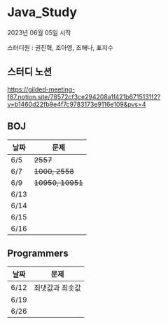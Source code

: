 # Java_Study
2023년 06월 05일 시작

스터디원 : 권진혁, 조아영, 조해나, 표지수

## 스터디 노션
https://gilded-meeting-f87.notion.site/78572cf3ce294208a1f421b6715131f2?v=b1460d22fb9e4f7c9783173e9116e109&pvs=4

## BOJ

|날짜|문제|
|---|---|
|6/5 |~~2557~~|
|6/7 |~~1000, 2558~~|
|6/9 |~~10950, 10951~~|
|6/13|  |
|6/14|  |
|6/15|  |
|6/16|  |

## Programmers

|날짜|문제|
|---|---|
|6/12|최댓값과 최솟값|
|6/19|   |
|6/26|   |
